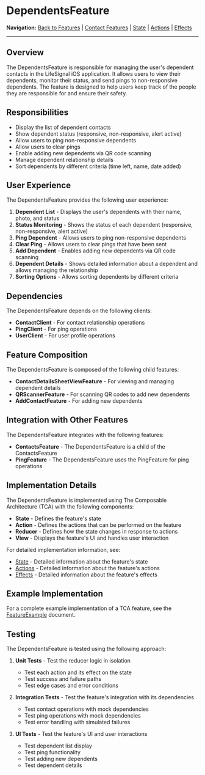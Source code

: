 # DependentsFeature

**Navigation:** [Back to Features](../README.md) | [Contact Features](../ContactFeatures.md) | [State](State.md) | [Actions](Actions.md) | [Effects](Effects.md)

---

## Overview

The DependentsFeature is responsible for managing the user's dependent contacts in the LifeSignal iOS application. It allows users to view their dependents, monitor their status, and send pings to non-responsive dependents. The feature is designed to help users keep track of the people they are responsible for and ensure their safety.

## Responsibilities

- Display the list of dependent contacts
- Show dependent status (responsive, non-responsive, alert active)
- Allow users to ping non-responsive dependents
- Allow users to clear pings
- Enable adding new dependents via QR code scanning
- Manage dependent relationship details
- Sort dependents by different criteria (time left, name, date added)

## User Experience

The DependentsFeature provides the following user experience:

1. **Dependent List** - Displays the user's dependents with their name, photo, and status
2. **Status Monitoring** - Shows the status of each dependent (responsive, non-responsive, alert active)
3. **Ping Dependent** - Allows users to ping non-responsive dependents
4. **Clear Ping** - Allows users to clear pings that have been sent
5. **Add Dependent** - Enables adding new dependents via QR code scanning
6. **Dependent Details** - Shows detailed information about a dependent and allows managing the relationship
7. **Sorting Options** - Allows sorting dependents by different criteria

## Dependencies

The DependentsFeature depends on the following clients:

- **ContactClient** - For contact relationship operations
- **PingClient** - For ping operations
- **UserClient** - For user profile operations

## Feature Composition

The DependentsFeature is composed of the following child features:

- **ContactDetailsSheetViewFeature** - For viewing and managing dependent details
- **QRScannerFeature** - For scanning QR codes to add new dependents
- **AddContactFeature** - For adding new dependents

## Integration with Other Features

The DependentsFeature integrates with the following features:

- **ContactsFeature** - The DependentsFeature is a child of the ContactsFeature
- **PingFeature** - The DependentsFeature uses the PingFeature for ping operations

## Implementation Details

The DependentsFeature is implemented using The Composable Architecture (TCA) with the following components:

- **State** - Defines the feature's state
- **Action** - Defines the actions that can be performed on the feature
- **Reducer** - Defines how the state changes in response to actions
- **View** - Displays the feature's UI and handles user interaction

For detailed implementation information, see:

- [State](State.md) - Detailed information about the feature's state
- [Actions](Actions.md) - Detailed information about the feature's actions
- [Effects](Effects.md) - Detailed information about the feature's effects

## Example Implementation

For a complete example implementation of a TCA feature, see the [FeatureExample](../../Examples/FeatureExample.md) document.

## Testing

The DependentsFeature is tested using the following approach:

1. **Unit Tests** - Test the reducer logic in isolation
   - Test each action and its effect on the state
   - Test success and failure paths
   - Test edge cases and error conditions

2. **Integration Tests** - Test the feature's integration with its dependencies
   - Test contact operations with mock dependencies
   - Test ping operations with mock dependencies
   - Test error handling with simulated failures

3. **UI Tests** - Test the feature's UI and user interactions
   - Test dependent list display
   - Test ping functionality
   - Test adding new dependents
   - Test dependent details
